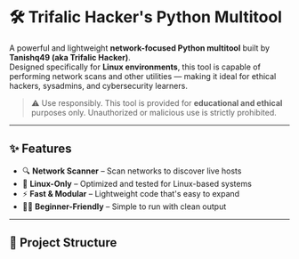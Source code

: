 # 🛠️ Trifalic Hacker's Python Multitool

A powerful and lightweight **network-focused Python multitool** built by **Tanishq49 (aka Trifalic Hacker)**.  
Designed specifically for **Linux environments**, this tool is capable of performing network scans and other utilities — making it ideal for ethical hackers, sysadmins, and cybersecurity learners.

> ⚠️ Use responsibly. This tool is provided for **educational and ethical** purposes only. Unauthorized or malicious use is strictly prohibited.

---

## ✨ Features

- 🔍 **Network Scanner** – Scan networks to discover live hosts
- 🐧 **Linux-Only** – Optimized and tested for Linux-based systems
- ⚡ **Fast & Modular** – Lightweight code that's easy to expand
- 👨‍💻 **Beginner-Friendly** – Simple to run with clean output

---

## 📁 Project Structure

